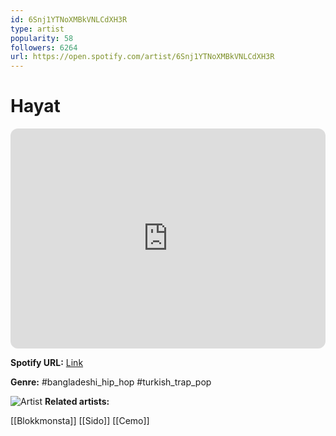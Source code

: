 ```yaml
---
id: 6Snj1YTNoXMBkVNLCdXH3R
type: artist
popularity: 58
followers: 6264
url: https://open.spotify.com/artist/6Snj1YTNoXMBkVNLCdXH3R
---
```

# Hayat

<iframe style="border-radius:12px" src="https://open.spotify.com/embed/artist/6Snj1YTNoXMBkVNLCdXH3R" width="100%" height="352" frameBorder="0" allowfullscreen="" allow="autoplay; clipboard-write; encrypted-media; fullscreen; picture-in-picture" loading="lazy"></iframe>

**Spotify URL:** [Link](https://open.spotify.com/artist/6Snj1YTNoXMBkVNLCdXH3R)

**Genre:**  #bangladeshi_hip_hop #turkish_trap_pop

![Artist](https://i.scdn.co/image/ab6761610000e5eb450404098b86ef03ae33be24)
**Related artists:**

[[Blokkmonsta]]
[[Sido]]
[[Cemo]]
